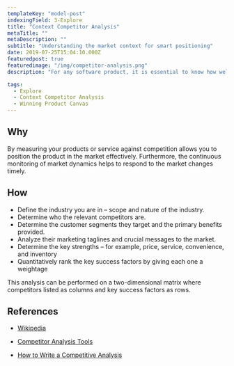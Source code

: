 ```yaml
---
templateKey: "model-post"
indexingField: 3-Explore
title: "Context Competitor Analysis"
metaTitle: ""
metaDescription: ""
subtitle: "Understanding the market context for smart positioning"
date: 2019-07-25T15:04:10.000Z
featuredpost: true
featuredimage: "/img/competitor-analysis.png"
description: "For any software product, it is essential to know how well it is doing against the competition. Competitor analysis is used to measure how competitive your product or service against the competition."

tags:
  - Explore
  - Context Competitor Analysis
  - Winning Product Canvas
---
```



## Why
By measuring your products or service against competition allows you to position the product in the market effectively. Furthermore, the continuous monitoring of market dynamics helps to respond to the market changes timely.

## How
- Define the industry you are in – scope and nature of the industry.
- Determine who the relevant competitors are.
- Determine the customer segments they target and the primary benefits provided.
- Analyze their marketing taglines and crucial messages to the market.
- Determine the key strengths – for example, price, service, convenience, and inventory
- Quantitatively rank the key success factors by giving each one a weightage

This analysis can be performed on a two-dimensional matrix where competitors listed as columns and key success factors as rows.

## References

- [Wikipedia](https://en.wikipedia.org/wiki/Competitor_analysis)

- [Competitor Analysis Tools](https://neilpatel.com/blog/12-competitor-analysis-tools-that-will-improve-your-site-traffic/)

- [How to Write a Competitive Analysis](https://expertprogrammanagement.com/2017/01/competitive-analysis-template/)
